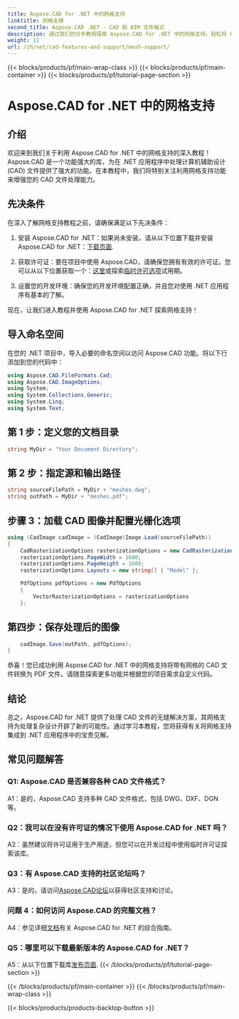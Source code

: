 ```yaml
---
title: Aspose.CAD for .NET 中的网格支持
linktitle: 网格支撑
second_title: Aspose.CAD .NET - CAD 和 BIM 文件格式
description: 通过我们的分步教程探索 Aspose.CAD for .NET 中的网格支持。轻松将 CAD 文件转换为 PDF。
weight: 11
url: /zh/net/cad-features-and-support/mesh-support/
---
```


{{< blocks/products/pf/main-wrap-class >}}
{{< blocks/products/pf/main-container >}}
{{< blocks/products/pf/tutorial-page-section >}}

# Aspose.CAD for .NET 中的网格支持

## 介绍

欢迎来到我们关于利用 Aspose.CAD for .NET 中的网格支持的深入教程！ Aspose.CAD 是一个功能强大的库，为在 .NET 应用程序中处理计算机辅助设计 (CAD) 文件提供了强大的功能。在本教程中，我们将特别关注利用网格支持功能来增强您的 CAD 文件处理能力。

## 先决条件

在深入了解网格支持教程之前，请确保满足以下先决条件：

1. 安装 Aspose.CAD for .NET：如果尚未安装，请从以下位置下载并安装 Aspose.CAD for .NET：[下载页面](https://releases.aspose.com/cad/net/).

2. 获取许可证：要在项目中使用 Aspose.CAD，请确保您拥有有效的许可证。您可以从以下位置获取一个：[这里](https://purchase.aspose.com/buy)或探索[临时许可选项](https://purchase.aspose.com/temporary-license/)试用期。

3. 设置您的开发环境：确保您的开发环境配置正确，并且您对使用 .NET 应用程序有基本的了解。

现在，让我们进入教程并使用 Aspose.CAD for .NET 探索网格支持！

## 导入命名空间

在您的 .NET 项目中，导入必要的命名空间以访问 Aspose.CAD 功能。将以下行添加到您的代码中：

```csharp
using Aspose.CAD.FileFormats.Cad;
using Aspose.CAD.ImageOptions;
using System;
using System.Collections.Generic;
using System.Linq;
using System.Text;

```

## 第 1 步：定义您的文档目录

```csharp
string MyDir = "Your Document Directory";
```

## 第 2 步：指定源和输出路径

```csharp
string sourceFilePath = MyDir + "meshes.dwg";
string outPath = MyDir + "meshes.pdf";
```

## 步骤 3：加载 CAD 图像并配置光栅化选项

```csharp
using (CadImage cadImage = (CadImage)Image.Load(sourceFilePath))
{
    CadRasterizationOptions rasterizationOptions = new CadRasterizationOptions();
    rasterizationOptions.PageWidth = 1600;
    rasterizationOptions.PageHeight = 1600;
    rasterizationOptions.Layouts = new string[] { "Model" };

    PdfOptions pdfOptions = new PdfOptions
    {
        VectorRasterizationOptions = rasterizationOptions
    };
```

## 第四步：保存处理后的图像

```csharp
    cadImage.Save(outPath, pdfOptions);
}
```

恭喜！您已成功利用 Aspose.CAD for .NET 中的网格支持将带有网格的 CAD 文件转换为 PDF 文件。请随意探索更多功能并根据您的项目需求自定义代码。

## 结论

总之，Aspose.CAD for .NET 提供了处理 CAD 文件的无缝解决方案，其网格支持为处理复杂设计开辟了新的可能性。通过学习本教程，您将获得有关将网格支持集成到 .NET 应用程序中的宝贵见解。

## 常见问题解答

### Q1: Aspose.CAD 是否兼容各种 CAD 文件格式？

A1：是的，Aspose.CAD 支持多种 CAD 文件格式，包括 DWG、DXF、DGN 等。

### Q2：我可以在没有许可证的情况下使用 Aspose.CAD for .NET 吗？

A2：虽然建议将许可证用于生产用途，但您可以在开发过程中使用临时许可证探索该库。

### Q3：有 Aspose.CAD 支持的社区论坛吗？

 A3：是的，请访问[Aspose.CAD论坛](https://forum.aspose.com/c/cad/19)以获得社区支持和讨论。

### 问题 4：如何访问 Aspose.CAD 的完整文档？

 A4：参见详细[文档](https://reference.aspose.com/cad/net/)有关 Aspose.CAD for .NET 的综合指南。

### Q5：哪里可以下载最新版本的 Aspose.CAD for .NET？

 A5：从以下位置下载库[发布页面](https://releases.aspose.com/cad/net/).
{{< /blocks/products/pf/tutorial-page-section >}}

{{< /blocks/products/pf/main-container >}}
{{< /blocks/products/pf/main-wrap-class >}}

{{< blocks/products/products-backtop-button >}}
